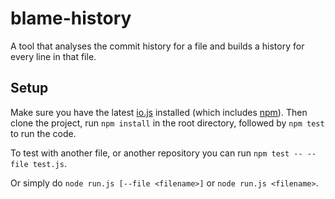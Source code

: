 # blame-history
A tool that analyses the commit history for a file and builds a history for every line in that file.

## Setup

Make sure you have the latest [io.js](https://iojs.org/en/index.html) installed (which includes [npm](https://www.npmjs.com/)). Then clone the project, run `npm install` in the root directory, followed by `npm test` to run the code.

To test with another file, or another repository you can run `npm test -- --file test.js`.

Or simply do `node run.js [--file <filename>]` or `node run.js <filename>`.

